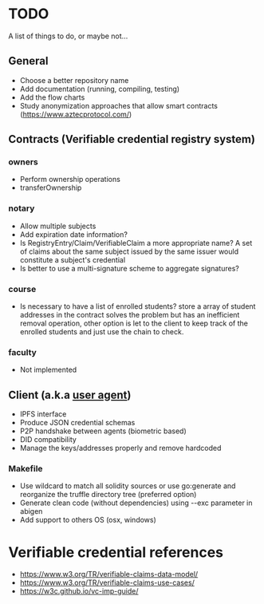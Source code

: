 # TODO

A list of things to do, or maybe not...

## General
 - Choose a better repository name
 - Add documentation (running, compiling, testing)
 - Add the flow charts
 - Study anonymization approaches that allow smart contracts (https://www.aztecprotocol.com/)
  
## Contracts (Verifiable credential registry system)

### owners 
 - Perform ownership operations
 - transferOwnership

### notary
 - Allow multiple subjects
 - Add expiration date information?
 - Is RegistryEntry/Claim/VerifiableClaim a more appropriate name?
   A set of claims about the same subject issued by the same issuer would constitute a subject's credential
 - Is better to use a multi-signature scheme to aggregate signatures?

### course
 - Is necessary to have a list of enrolled students? store a array of student addresses in the contract solves the problem but has an inefficient removal operation, other option is let to the client to keep track of the enrolled students and just use the chain to check.

### faculty
 - Not implemented

## Client (a.k.a [user agent](https://www.w3.org/TR/verifiable-claims-data-model/#terminology))
 - IPFS interface
 - Produce JSON credential schemas
 - P2P handshake between agents (biometric based)
 - DID compatibility
 - Manage the keys/addresses properly and remove hardcoded

### Makefile
 - Use wildcard to match all solidity sources or 
   use go:generate and reorganize the truffle directory tree (preferred option)
 - Generate clean code (without dependencies) using --exc parameter in abigen
 - Add support to others OS (osx, windows)
 
 # Verifiable credential references

 - https://www.w3.org/TR/verifiable-claims-data-model/
 - https://www.w3.org/TR/verifiable-claims-use-cases/
 - https://w3c.github.io/vc-imp-guide/